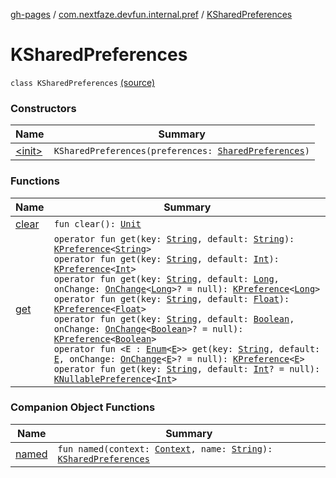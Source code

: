 [gh-pages](../../index.md) / [com.nextfaze.devfun.internal.pref](../index.md) / [KSharedPreferences](./index.md)

# KSharedPreferences

`class KSharedPreferences` [(source)](https://github.com/NextFaze/dev-fun/tree/master/devfun-internal/src/main/java/com/nextfaze/devfun/internal/pref/SharedPreferences.kt#L27)

### Constructors

| Name | Summary |
|---|---|
| [&lt;init&gt;](-init-.md) | `KSharedPreferences(preferences: `[`SharedPreferences`](https://developer.android.com/reference/android/content/SharedPreferences.html)`)` |

### Functions

| Name | Summary |
|---|---|
| [clear](clear.md) | `fun clear(): `[`Unit`](https://kotlinlang.org/api/latest/jvm/stdlib/kotlin/-unit/index.html) |
| [get](get.md) | `operator fun get(key: `[`String`](https://kotlinlang.org/api/latest/jvm/stdlib/kotlin/-string/index.html)`, default: `[`String`](https://kotlinlang.org/api/latest/jvm/stdlib/kotlin/-string/index.html)`): `[`KPreference`](../-k-preference/index.md)`<`[`String`](https://kotlinlang.org/api/latest/jvm/stdlib/kotlin/-string/index.html)`>`<br>`operator fun get(key: `[`String`](https://kotlinlang.org/api/latest/jvm/stdlib/kotlin/-string/index.html)`, default: `[`Int`](https://kotlinlang.org/api/latest/jvm/stdlib/kotlin/-int/index.html)`): `[`KPreference`](../-k-preference/index.md)`<`[`Int`](https://kotlinlang.org/api/latest/jvm/stdlib/kotlin/-int/index.html)`>`<br>`operator fun get(key: `[`String`](https://kotlinlang.org/api/latest/jvm/stdlib/kotlin/-string/index.html)`, default: `[`Long`](https://kotlinlang.org/api/latest/jvm/stdlib/kotlin/-long/index.html)`, onChange: `[`OnChange`](../-on-change.md)`<`[`Long`](https://kotlinlang.org/api/latest/jvm/stdlib/kotlin/-long/index.html)`>? = null): `[`KPreference`](../-k-preference/index.md)`<`[`Long`](https://kotlinlang.org/api/latest/jvm/stdlib/kotlin/-long/index.html)`>`<br>`operator fun get(key: `[`String`](https://kotlinlang.org/api/latest/jvm/stdlib/kotlin/-string/index.html)`, default: `[`Float`](https://kotlinlang.org/api/latest/jvm/stdlib/kotlin/-float/index.html)`): `[`KPreference`](../-k-preference/index.md)`<`[`Float`](https://kotlinlang.org/api/latest/jvm/stdlib/kotlin/-float/index.html)`>`<br>`operator fun get(key: `[`String`](https://kotlinlang.org/api/latest/jvm/stdlib/kotlin/-string/index.html)`, default: `[`Boolean`](https://kotlinlang.org/api/latest/jvm/stdlib/kotlin/-boolean/index.html)`, onChange: `[`OnChange`](../-on-change.md)`<`[`Boolean`](https://kotlinlang.org/api/latest/jvm/stdlib/kotlin/-boolean/index.html)`>? = null): `[`KPreference`](../-k-preference/index.md)`<`[`Boolean`](https://kotlinlang.org/api/latest/jvm/stdlib/kotlin/-boolean/index.html)`>`<br>`operator fun <E : `[`Enum`](https://kotlinlang.org/api/latest/jvm/stdlib/kotlin/-enum/index.html)`<`[`E`](get.md#E)`>> get(key: `[`String`](https://kotlinlang.org/api/latest/jvm/stdlib/kotlin/-string/index.html)`, default: `[`E`](get.md#E)`, onChange: `[`OnChange`](../-on-change.md)`<`[`E`](get.md#E)`>? = null): `[`KPreference`](../-k-preference/index.md)`<`[`E`](get.md#E)`>`<br>`operator fun get(key: `[`String`](https://kotlinlang.org/api/latest/jvm/stdlib/kotlin/-string/index.html)`, default: `[`Int`](https://kotlinlang.org/api/latest/jvm/stdlib/kotlin/-int/index.html)`? = null): `[`KNullablePreference`](../-k-nullable-preference.md)`<`[`Int`](https://kotlinlang.org/api/latest/jvm/stdlib/kotlin/-int/index.html)`>` |

### Companion Object Functions

| Name | Summary |
|---|---|
| [named](named.md) | `fun named(context: `[`Context`](https://developer.android.com/reference/android/content/Context.html)`, name: `[`String`](https://kotlinlang.org/api/latest/jvm/stdlib/kotlin/-string/index.html)`): `[`KSharedPreferences`](./index.md) |
